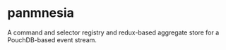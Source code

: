 # panmnesia
A command and selector registry and redux-based aggregate store for a PouchDB-based event stream.
